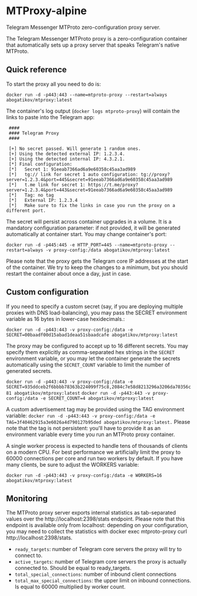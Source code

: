 # MTProxy-alpine

Telegram Messenger MTProto zero-configuration proxy server.

The Telegram Messenger MTProto proxy is a zero-configuration container
that automatically sets up a proxy server that speaks Telegram's native MTProto.

## Quick reference

To start the proxy all you need to do is:

`docker run -d -p443:443 --name=mtproto-proxy --restart=always abogatikov/mtproxy:latest`

The container's log output (`docker logs mtproto-proxy`) will contain the links to paste into the Telegram app:

```
 ####
 #### Telegram Proxy
 ####

 [+] No secret passed. Will generate 1 random ones.
 [+] Using the detected external IP: 1.2.3.4.
 [+] Using the detected internal IP: 4.3.2.1.
 [*] Final configuration:
 [*]   Secret 1: 91eeab7366ad6a9e60358c45aa3ad989
 [*]   tg:// link for secret 1 auto configuration: tg://proxy?server=1.2.3.4&port=445&secret=91eeab7366ad6a9e60358c45aa3ad989
 [*]   t.me link for secret 1: https://t.me/proxy?server=1.2.3.4&port=443&secret=91eeab7366ad6a9e60358c45aa3ad989
 [*]   Tag: no tag
 [*]   External IP: 1.2.3.4
 [*]   Make sure to fix the links in case you run the proxy on a different port.
```

The secret will persist across container upgrades in a volume.
It is a mandatory configuration parameter: if not provided, it will be generated automatically at container start.
You may change container's port:

`docker run -d -p445:445 -e HTTP_PORT=445 --name=mtproto-proxy --restart=always -v proxy-config:/data abogatikov/mtproxy:latest`

Please note that the proxy gets the Telegram core IP addresses at the start of the container.
We try to keep the changes to a minimum, but you should restart the container about once a day, just in case.

## Custom configuration

If you need to specify a custom secret (say, if you are deploying multiple proxies with DNS load-balancing), you may pass the SECRET environment variable as 16 bytes in lower-case hexidecimals.:

`docker run -d -p443:443 -v proxy-config:/data -e SECRET=00baadf00d15abad1deaa51sbaadcafe abogatikov/mtproxy:latest`

The proxy may be configured to accept up to 16 different secrets.
You may specify them explicitly as comma-separated hex strings in the
`SECRET` environment variable, or you may let the container generate
the secrets automatically using the `SECRET_COUNT` variable to limit
the number of generated secrets.

`docker run -d -p443:443 -v proxy-config:/data -e SECRET=935ddceb2f6bbbb78363b224099f75c8,2084c7e58d8213296a3206da70356c81 abogatikov/mtproxy:latest`
`docker run -d -p443:443 -v proxy-config:/data -e SECRET_COUNT=4 abogatikov/mtproxy:latest`

A custom advertisement tag may be provided using the TAG environment variable:
`docker run -d -p443:443 -v proxy-config:/data -e TAG=3f40462915a3e6026a4d790127b95ded abogatikov/mtproxy:latest.`
Please note that the tag is not persistent: you'll have to provide it as an environment variable every time you run an MTProto proxy container.

A single worker process is expected to handle tens of thousands of clients on a modern CPU.
For best performance we artificially limit the proxy to 60000 connections per core and run two workers by default.
If you have many clients, be sure to adjust the WORKERS variable:

`docker run -d -p443:443 -v proxy-config:/data -e WORKERS=16 abogatikov/mtproxy:latest`

## Monitoring

The MTProto proxy server exports internal statistics as tab-separated
values over the http://localhost:2398/stats endpoint. Please note that
this endpoint is available only from localhost: depending on your
configuration, you may need to collect the statistics with docker
exec mtproto-proxy curl http://localhost:2398/stats.

- `ready_targets`: number of Telegram core servers the proxy will try to connect to.
- `active_targets`: number of Telegram core servers the proxy is actually connected to.
  Should be equal to ready_targets.
- `total_special_connections`: number of inbound client connections
- `total_max_special_connections`: the upper limit on inbound connections.
  Is equal to 60000 multiplied by worker count.
